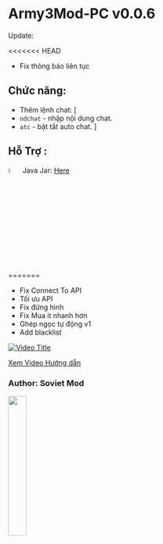 # Army3Mod-PC v0.0.6
Update:

<<<<<<< HEAD
- Fix thông báo  liên tục
## Chức năng:
- Thêm lệnh chat: [
- `ndchat` - nhập nội dung chat.
- `atc` - bật tắt auto chat.
]
## Hỗ Trợ :


<img src="https://github.com/user-attachments/assets/04180021-1185-4762-9a3b-9fb19df146b6" alt="Ram & Rem dancing" title="It's Ram & Rem dancing, baby~" width="5%" /> Java Jar: [Here](https://github.com/TeaMobiDev/Army371Mod-JAR)

=======

- Fix Connect To API
- Tối ưu API
- Fix đứng hình
- Fix Mua it nhanh hơn
- Ghép ngọc tự động v1
- Add blacklist

[![Video Title](https://github.com/user-attachments/assets/608a74ec-d301-4a57-a351-8a742d6d8c40)](https://www.youtube.com/watch?v=81w0k8kWhOA)

[Xem Video Hướng dẫn](https://youtu.be/81w0k8kWhOA)
 ### Author: Soviet Mod
<img src="https://github.com/user-attachments/assets/538dfb22-4222-4535-91ce-ed45d67db3ee" width="27%" /> 
